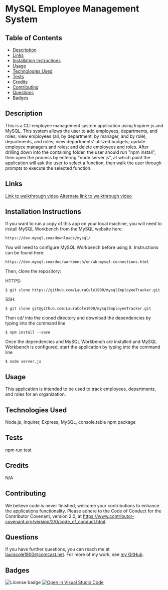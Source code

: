 # MySQL Employee Management System

## Table of Contents

* [Description](#description)
* [Links](#links)
* [Installation Instructions](#installation-instructions)
* [Usage](#usage)
* [Technologies Used](#technologies-used)
* [Tests](#tests)
* [Credits](#credits)
* [Contributing](#contributing)
* [Questions](#questions)
* [Badges](#badges)

## Description

This is a CLI employee management system application using Inquirer.js and MySQL. This system allows the user to add employees, departments, and roles; view employees (all, by department, by manager, and by role), departments, and roles; view departments' utilized budgets; update employee managers and roles; and delete employees and roles. After drilling down into the containing folder, the user should run "npm install", then open the process by entering "node server.js", at which point the application will ask the user to select a function, then walk the user through prompts to execute the selected function.

## Links

[Link to walkthrough video](assets/Employee-Management-System-walkthrough.webm)
[Alternate link to walkthrough video](https://drive.google.com/file/d/1EK5HcKPhBGIX6FEMtZK95S0B9AVxnhrV/view)

## Installation Instructions

If you want to run a copy of this app on your local machine, you will need to install MySQL Workbench from the MySQL website here:
```
https://dev.mysql.com/downloads/mysql/
```

You will need to configure MySQL Workbench before using it. Instructions can be found here:
```
https://dev.mysql.com/doc/workbench/en/wb-mysql-connections.html
```

Then, clone the repository:

HTTPS:
```
$ git clone https://github.com/LauraCole1900/mysqlEmployeeTracker.git
```

SSH:
```
$ git clone git@github.com:LauraCole1900/mysqlEmployeeTracker.git
```

Then cd/ into the cloned directory and download the dependencies by typing into the command line
```
$ npm install --save
```

Once the dependencies and MySQL Workbench are installed and MySQL Workbench is configured, start the application by typing into the command line
```
$ node server.js
```

## Usage

This application is intended to be used to track employees, departments, and roles for an organization.

## Technologies Used

Node.js, Inquirer, Express, MySQL, console.table npm package

## Tests

npm run test

## Credits

N/A

## Contributing

We believe code is never finished, welcome your contributions to enhance the applications functionality. Please adhere to the Code of Conduct for the Contributor Covenant, version 2.0, at https://www.contributor-covenant.org/version/2/0/code_of_conduct.html.

## Questions

If you have further questions, you can reach me at lauracole1900@comcast.net. For more of my work, see [my GitHub](https://github.com/LauraCole1900).

## Badges

![License badge](https://img.shields.io/badge/license-MIT-brightgreen) [![Open in Visual Studio Code](https://open.vscode.dev/badges/open-in-vscode.svg)](https://open.vscode.dev/LauraCole1900/mysqlEmployeeTracker)